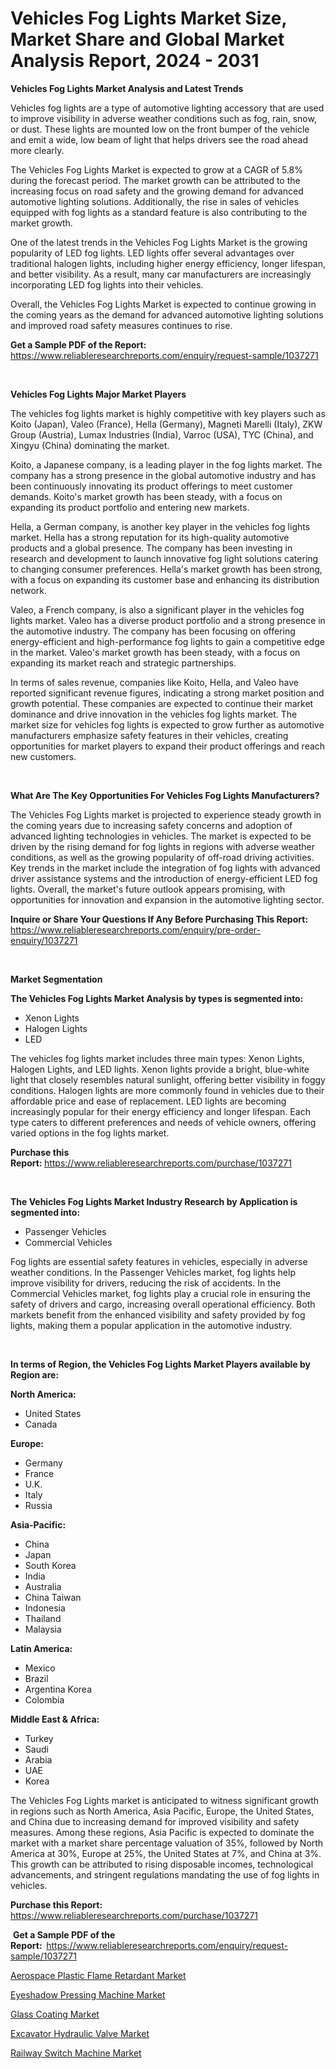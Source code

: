 <p><h1>Vehicles Fog Lights Market Size, Market Share and Global Market Analysis Report, 2024 - 2031</h1></p><p><strong>Vehicles Fog Lights Market Analysis and Latest Trends</strong></p>
<p><p>Vehicles fog lights are a type of automotive lighting accessory that are used to improve visibility in adverse weather conditions such as fog, rain, snow, or dust. These lights are mounted low on the front bumper of the vehicle and emit a wide, low beam of light that helps drivers see the road ahead more clearly.</p><p>The Vehicles Fog Lights Market is expected to grow at a CAGR of 5.8% during the forecast period. The market growth can be attributed to the increasing focus on road safety and the growing demand for advanced automotive lighting solutions. Additionally, the rise in sales of vehicles equipped with fog lights as a standard feature is also contributing to the market growth.</p><p>One of the latest trends in the Vehicles Fog Lights Market is the growing popularity of LED fog lights. LED lights offer several advantages over traditional halogen lights, including higher energy efficiency, longer lifespan, and better visibility. As a result, many car manufacturers are increasingly incorporating LED fog lights into their vehicles.</p><p>Overall, the Vehicles Fog Lights Market is expected to continue growing in the coming years as the demand for advanced automotive lighting solutions and improved road safety measures continues to rise.</p></p>
<p><strong>Get a Sample PDF of the Report:&nbsp;</strong> <a href="https://www.reliableresearchreports.com/enquiry/request-sample/1037271">https://www.reliableresearchreports.com/enquiry/request-sample/1037271</a></p>
<p>&nbsp;</p>
<p><strong>Vehicles Fog Lights Major Market Players</strong></p>
<p><p>The vehicles fog lights market is highly competitive with key players such as Koito (Japan), Valeo (France), Hella (Germany), Magneti Marelli (Italy), ZKW Group (Austria), Lumax Industries (India), Varroc (USA), TYC (China), and Xingyu (China) dominating the market. </p><p>Koito, a Japanese company, is a leading player in the fog lights market. The company has a strong presence in the global automotive industry and has been continuously innovating its product offerings to meet customer demands. Koito's market growth has been steady, with a focus on expanding its product portfolio and entering new markets. </p><p>Hella, a German company, is another key player in the vehicles fog lights market. Hella has a strong reputation for its high-quality automotive products and a global presence. The company has been investing in research and development to launch innovative fog light solutions catering to changing consumer preferences. Hella's market growth has been strong, with a focus on expanding its customer base and enhancing its distribution network.</p><p>Valeo, a French company, is also a significant player in the vehicles fog lights market. Valeo has a diverse product portfolio and a strong presence in the automotive industry. The company has been focusing on offering energy-efficient and high-performance fog lights to gain a competitive edge in the market. Valeo's market growth has been steady, with a focus on expanding its market reach and strategic partnerships.</p><p>In terms of sales revenue, companies like Koito, Hella, and Valeo have reported significant revenue figures, indicating a strong market position and growth potential. These companies are expected to continue their market dominance and drive innovation in the vehicles fog lights market. The market size for vehicles fog lights is expected to grow further as automotive manufacturers emphasize safety features in their vehicles, creating opportunities for market players to expand their product offerings and reach new customers.</p></p>
<p>&nbsp;</p>
<p><strong>What Are The Key Opportunities For Vehicles Fog Lights Manufacturers?</strong></p>
<p><p>The Vehicles Fog Lights market is projected to experience steady growth in the coming years due to increasing safety concerns and adoption of advanced lighting technologies in vehicles. The market is expected to be driven by the rising demand for fog lights in regions with adverse weather conditions, as well as the growing popularity of off-road driving activities. Key trends in the market include the integration of fog lights with advanced driver assistance systems and the introduction of energy-efficient LED fog lights. Overall, the market's future outlook appears promising, with opportunities for innovation and expansion in the automotive lighting sector.</p></p>
<p><strong>Inquire or Share Your Questions If Any Before Purchasing This Report:</strong> <a href="https://www.reliableresearchreports.com/enquiry/pre-order-enquiry/1037271">https://www.reliableresearchreports.com/enquiry/pre-order-enquiry/1037271</a></p>
<p>&nbsp;</p>
<p><strong>Market Segmentation</strong></p>
<p><strong>The Vehicles Fog Lights Market Analysis by types is segmented into:</strong></p>
<p><ul><li>Xenon Lights</li><li>Halogen Lights</li><li>LED</li></ul></p>
<p><p>The vehicles fog lights market includes three main types: Xenon Lights, Halogen Lights, and LED lights. Xenon lights provide a bright, blue-white light that closely resembles natural sunlight, offering better visibility in foggy conditions. Halogen lights are more commonly found in vehicles due to their affordable price and ease of replacement. LED lights are becoming increasingly popular for their energy efficiency and longer lifespan. Each type caters to different preferences and needs of vehicle owners, offering varied options in the fog lights market.</p></p>
<p><strong>Purchase this Report:&nbsp;</strong><a href="https://www.reliableresearchreports.com/purchase/1037271">https://www.reliableresearchreports.com/purchase/1037271</a></p>
<p>&nbsp;</p>
<p><strong>The Vehicles Fog Lights Market Industry Research by Application is segmented into:</strong></p>
<p><ul><li>Passenger Vehicles</li><li>Commercial Vehicles</li></ul></p>
<p><p>Fog lights are essential safety features in vehicles, especially in adverse weather conditions. In the Passenger Vehicles market, fog lights help improve visibility for drivers, reducing the risk of accidents. In the Commercial Vehicles market, fog lights play a crucial role in ensuring the safety of drivers and cargo, increasing overall operational efficiency. Both markets benefit from the enhanced visibility and safety provided by fog lights, making them a popular application in the automotive industry.</p></p>
<p>&nbsp;</p>
<p><strong>In terms of Region, the Vehicles Fog Lights Market Players available by Region are:</strong></p>
<p>
    <p> <strong> North America: </strong>
        <ul>
            <li>United States</li>
            <li>Canada</li>
        </ul>
        </p> 
    <p> <strong> Europe: </strong>
        <ul>
            <li>Germany</li>
            <li>France</li>
            <li>U.K.</li>
            <li>Italy</li>
            <li>Russia</li>
        </ul>
        </p> 
    <p> <strong> Asia-Pacific: </strong>
        <ul>
            <li>China</li>
            <li>Japan</li>
            <li>South Korea</li>
            <li>India</li>
            <li>Australia</li>
            <li>China Taiwan</li>
            <li>Indonesia</li>
            <li>Thailand</li>
            <li>Malaysia</li>
        </ul>
        </p> 
    <p> <strong> Latin America: </strong>
        <ul>
            <li>Mexico</li>
            <li>Brazil</li>
            <li>Argentina Korea</li>
            <li>Colombia</li>
        </ul>
        </p> 
    <p> <strong> Middle East & Africa: </strong>
        <ul>
            <li>Turkey</li>
            <li>Saudi</li>
            <li>Arabia</li>
            <li>UAE</li>
            <li>Korea</li>
        </ul>
    </p>
    </p>
<p><p>The Vehicles Fog Lights market is anticipated to witness significant growth in regions such as North America, Asia Pacific, Europe, the United States, and China due to increasing demand for improved visibility and safety measures. Among these regions, Asia Pacific is expected to dominate the market with a market share percentage valuation of 35%, followed by North America at 30%, Europe at 25%, the United States at 7%, and China at 3%. This growth can be attributed to rising disposable incomes, technological advancements, and stringent regulations mandating the use of fog lights in vehicles.</p></p>
<p><strong>Purchase this Report: </strong><a href="https://www.reliableresearchreports.com/purchase/1037271">https://www.reliableresearchreports.com/purchase/1037271</a></p>
<p>&nbsp;<strong>Get a Sample PDF of the Report:&nbsp;&nbsp;</strong><a href="https://www.reliableresearchreports.com/enquiry/request-sample/1037271">https://www.reliableresearchreports.com/enquiry/request-sample/1037271</a></p>
<p><strong></strong></p>
<p><p><a href="https://github.com/jhcraigie/Market-Research-Report-List-1/blob/main/aerospace-plastic-flame-retardant-market.md">Aerospace Plastic Flame Retardant Market</a></p><p><a href="https://medium.com/p/b554610a63d1/edit">Eyeshadow Pressing Machine Market</a></p><p><a href="https://github.com/laholand/Market-Research-Report-List-1/blob/main/glass-coating-market.md">Glass Coating Market</a></p><p><a href="https://medium.com/p/010e11527209/edit">Excavator Hydraulic Valve Market</a></p><p><a href="https://medium.com/p/61787029732f/edit">Railway Switch Machine Market</a></p></p>